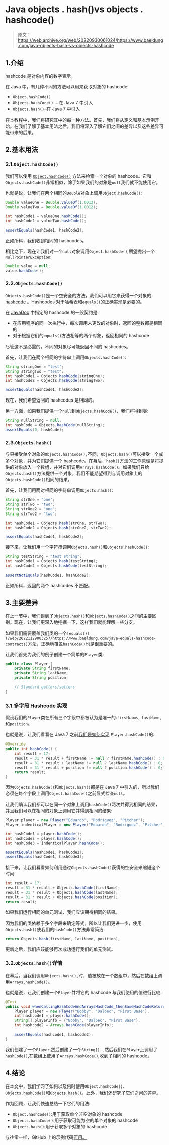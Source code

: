 # Java objects . hash()vs objects . hashcode()

> 原文：<https://web.archive.org/web/20220930061024/https://www.baeldung.com/java-objects-hash-vs-objects-hashcode>

## 1.介绍

hashcode 是对象内容的数字表示。

在 Java 中，有几种不同的方法可以用来获取对象的 hashcode:

*   `Object.hashCode() `
*   `Objects.hashCode() –` 在 Java 7 中引入
*   `Objects.hash()`–在 Java 7 中引入

在本教程中，我们将研究其中的每一种方法。首先，我们将从定义和基本示例开始。在我们了解了基本用法之后，我们将深入了解它们之间的差异以及这些差异可能带来的后果。

## 2.基本用法

### 2.1.`Object.hashCode()`

我们可以使用 [`Object.hashCode()`](/web/20221129003257/https://www.baeldung.com/java-hashcode) 方法来检索一个对象的 hashcode。它和`Objects.hashCode()`非常相似，除了如果我们的对象是`null`我们就不能使用它。

也就是说，让我们在两个相同的`Double`对象上调用`Object.hashCode()`:

```java
Double valueOne = Double.valueOf(1.0012);
Double valueTwo = Double.valueOf(1.0012);

int hashCode1 = valueOne.hashCode();
int hashCode2 = valueTwo.hashCode();

assertEquals(hashCode1, hashCode2);
```

正如所料，我们收到相同的 hashcodes。

相比之下，现在让我们对一个`null`对象调用`Object.hashCode()`,期望抛出一个`NullPointerException`:

```java
Double value = null;
value.hashCode();
```

### 2.2.`Objects.hashCode()`

`Objects.hashCode()`是一个空安全的方法，我们可以用它来获得一个对象的 [hashcode](/web/20221129003257/https://www.baeldung.com/java-hashcode) 。Hashcodes 对于哈希表和`equals()`的正确实现是必要的。

在 [JavaDoc](https://web.archive.org/web/20221129003257/https://docs.oracle.com/en/java/javase/11/docs/api/java.base/java/lang/Object.html#hashCode()) 中指定的 hashcode 的一般契约是:

*   在应用程序的同一次执行中，每次调用未更改的对象时，返回的整数都是相同的
*   对于根据它们的`equals()`方法相等的两个对象，返回相同的 hashcode

尽管这不是必需的，不同的对象尽可能返回不同的 hashcodes。

首先，让我们在两个相同的字符串上调用`Objects.hashCode()`:

```java
String stringOne = "test";
String stringTwo = "test";
int hashCode1 = Objects.hashCode(stringOne);
int hashCode2 = Objects.hashCode(stringTwo);

assertEquals(hashCode1, hashCode2);
```

现在，我们希望返回的 hashcodes 是相同的。

另一方面，如果我们提供一个`null`到`Objects.hashCode()`，我们将得到零:

```java
String nullString = null;
int hashCode = Objects.hashCode(nullString);
assertEquals(0, hashCode);
```

### 2.3.`Objects.hash()`

与只接受单个对象的`Objects.hashCode(),`不同，`Objects.hash()`可以接受一个或多个对象，并为它们提供一个 hashcode。在幕后，`hash()`方法的工作原理是将提供的对象放入一个数组，并对它们调用`Arrays.hashCode()`。如果我们只给`Objects.hash()`方法提供一个对象，我们不能期望得到与调用对象上的`Objects.hashCode()`相同的结果。

首先，让我们用两对相同的字符串调用`Objects.hash()`:

```java
String strOne = "one";
String strTwo = "two";
String strOne2 = "one";
String strTwo2 = "two";

int hashCode1 = Objects.hash(strOne, strTwo);
int hashCode2 = Objects.hash(strOne2, strTwo2);

assertEquals(hashCode1, hashCode2);
```

接下来，让我们用一个字符串调用`Objects.hash()`和`Objects.hashCode()`:

```java
String testString = "test string";
int hashCode1 = Objects.hash(testString);
int hashCode2 = Objects.hashCode(testString);

assertNotEquals(hashCode1, hashCode2);
```

正如所料，返回的两个 hashcodes 不匹配。

## 3.主要差异

在上一节中，我们谈到了`Objects.hash()`和`Objects.hashCode()`之间的主要区别。现在，让我们更深入地挖掘一下，这样我们就能理解一些分支。

如果我们需要覆盖我们类的一个`[equals()](/web/20221129003257/https://www.baeldung.com/java-equals-hashcode-contracts)`方法，正确地覆盖`hashCode()`也是很重要的。

让我们首先为我们的例子创建一个简单的`Player`类:

```java
public class Player {
    private String firstName;
    private String lastName;
    private String position;

    // Standard getters/setters
}
```

### 3.1.多字段 Hashcode 实现

假设我们的`Player`类在所有三个字段中都被认为是唯一的:`firstName`、`lastName,`和`position`。

也就是说，让我们看看在 Java 7 之前[我们是如何实现](/web/20221129003257/https://www.baeldung.com/java-eclipse-equals-and-hashcode) `Player.hashCode()`的:

```java
@Override
public int hashCode() {
    int result = 17;
    result = 31 * result + firstName != null ? firstName.hashCode() : 0;
    result = 31 * result + lastName != null ? lastName.hashCode() : 0;
    result = 31 * result + position != null ? position.hashCode() : 0;
    return result;
}
```

因为`Objects.hashCode()`和`Objects.hash()`都是在 Java 7 中引入的，所以我们必须在每个字段上调用`Object.hashCode()`之前显式检查`null`。

让我们确认我们都可以在同一个对象上调用`hashCode()`两次并得到相同的结果，并且我们可以在相同的对象上调用它并得到相同的结果:

```java
Player player = new Player("Eduardo", "Rodriguez", "Pitcher");
Player indenticalPlayer = new Player("Eduardo", "Rodriguez", "Pitcher");

int hashCode1 = player.hashCode();
int hashCode2 = player.hashCode();
int hashCode3 = indenticalPlayer.hashCode();

assertEquals(hashCode1, hashCode2);
assertEquals(hashCode1, hashCode3);
```

接下来，让我们看看如何利用通过`Objects.hashCode()`获得的空安全来缩短这个时间:

```java
int result = 17;
result = 31 * result + Objects.hashCode(firstName);
result = 31 * result + Objects.hashCode(lastName);
result = 31 * result + Objects.hashCode(position);
return result;
```

如果我们运行相同的单元测试，我们应该期待相同的结果。

因为我们的类依赖于多个字段来确定等式，所以让我们更进一步，使用`Objects.hash()`使我们的`hashCode()`方法非常简洁:

```java
return Objects.hash(firstName, lastName, position);
```

更新之后，我们应该能够再次成功运行我们的单元测试。

### 3.2.`Objects.hash()`详情

在幕后，当我们调用`Objects.hash(),`时，值被放在一个数组中，然后在数组上调用`Arrays.hashCode()`。

也就是说，让我们创建一个`Player`并将它的 hashcode 与我们使用的值进行比较:

```java
@Test
public void whenCallingHashCodeAndArraysHashCode_thenSameHashCodeReturned() {
    Player player = new Player("Bobby", "Dalbec", "First Base");
    int hashcode1 = player.hashCode();
    String[] playerInfo = {"Bobby", "Dalbec", "First Base"};
    int hashcode2 = Arrays.hashCode(playerInfo);

    assertEquals(hashcode1, hashcode2);
}
```

我们创建了一个`Player`,然后创建了一个`String[].` ,然后我们在`Player`上调用了`hashCode()`,在数组上使用了`Arrays.hashCode()`,收到了相同的 hashcode。

## 4.结论

在本文中，我们学习了如何以及何时使用`Object.hashCode()`、`Objects.hashCode()`和`Objects.hash()`。此外，我们还研究了它们之间的差异。

作为回顾，让我们快速总结一下它们的用法:

*   `Object.hashCode()`:用于获取单个非空对象的 hashcode
*   `Objects.hashCode()`:用于获取可能为空的单个对象的 hashcode
*   `Objects.hash()`:用于获取多个对象的 hashcode

与往常一样，GitHub 上的示例代码[可用。](https://web.archive.org/web/20221129003257/https://github.com/eugenp/tutorials/tree/master/core-java-modules/core-java-lang-4)